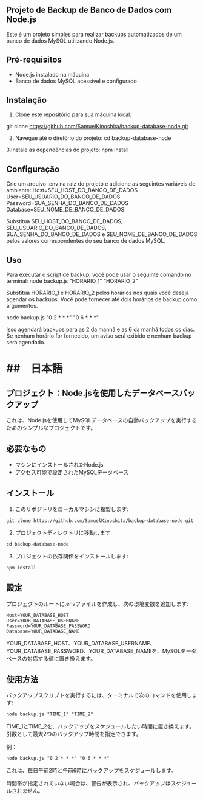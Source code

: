 ## Projeto de Backup de Banco de Dados com Node.js

Este é um projeto simples para realizar backups automatizados de um banco de dados MySQL utilizando Node.js.

## Pré-requisitos

- Node.js instalado na máquina
- Banco de dados MySQL acessível e configurado

## Instalação

1. Clone este repositório para sua máquina local:

git clone https://github.com/SamuelKinoshita/backup-database-node.git

2. Navegue até o diretório do projeto:
cd backup-database-node

3.Instale as dependências do projeto:
npm install


## Configuração
Crie um arquivo .env na raiz do projeto e adicione as seguintes variáveis de ambiente:
Host=SEU_HOST_DO_BANCO_DE_DADOS
User=SEU_USUARIO_DO_BANCO_DE_DADOS
Password=SUA_SENHA_DO_BANCO_DE_DADOS
Database=SEU_NOME_DE_BANCO_DE_DADOS

Substitua SEU_HOST_DO_BANCO_DE_DADOS, SEU_USUARIO_DO_BANCO_DE_DADOS, SUA_SENHA_DO_BANCO_DE_DADOS e SEU_NOME_DE_BANCO_DE_DADOS pelos valores correspondentes do seu banco de dados MySQL.

## Uso
Para executar o script de backup, você pode usar o seguinte comando no terminal:
node backup.js "HORARIO_1" "HORARIO_2"

Substitua HORARIO_1 e HORARIO_2 pelos horários nos quais você deseja agendar os backups. Você pode fornecer até dois horários de backup como argumentos.

node backup.js "0 2 * * *" "0 6 * * *"

Isso agendará backups para as 2 da manhã e as 6 da manhã todos os dias.
Se nenhum horário for fornecido, um aviso será exibido e nenhum backup será agendado.

##　日本語
===

## プロジェクト：Node.jsを使用したデータベースバックアップ

これは、Node.jsを使用してMySQLデータベースの自動バックアップを実行するためのシンプルなプロジェクトです。

## 必要なもの

* マシンにインストールされたNode.js
* アクセス可能で設定されたMySQLデータベース

## インストール

1. このリポジトリをローカルマシンに複製します:

```
git clone https://github.com/SamuelKinoshita/backup-database-node.git
```

2. プロジェクトディレクトリに移動します:

```
cd backup-database-node
```

3. プロジェクトの依存関係をインストールします:

```
npm install
```

## 設定

プロジェクトのルートに.envファイルを作成し、次の環境変数を追加します:

```
Host=YOUR_DATABASE_HOST
User=YOUR_DATABASE_USERNAME
Password=YOUR_DATABASE_PASSWORD
Database=YOUR_DATABASE_NAME
```

YOUR_DATABASE_HOST、YOUR_DATABASE_USERNAME、YOUR_DATABASE_PASSWORD、YOUR_DATABASE_NAMEを、MySQLデータベースの対応する値に置き換えます。

## 使用方法

バックアップスクリプトを実行するには、ターミナルで次のコマンドを使用します:

```
node backup.js "TIME_1" "TIME_2"
```

TIME_1とTIME_2を、バックアップをスケジュールしたい時間に置き換えます。引数として最大2つのバックアップ時間を指定できます。

例：

```
node backup.js "0 2 * * *" "0 6 * * *"
```

これは、毎日午前2時と午前6時にバックアップをスケジュールします。

時間帯が指定されていない場合は、警告が表示され、バックアップはスケジュールされません。

